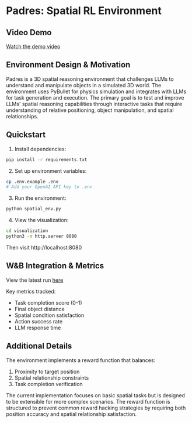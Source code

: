 # Padres: Spatial RL Environment

## Video Demo
[Watch the demo video](https://youtu.be/uuSur31U1Pc)

## Environment Design & Motivation
Padres is a 3D spatial reasoning environment that challenges LLMs to understand and manipulate objects in a simulated 3D world. The environment uses PyBullet for physics simulation and integrates with LLMs for task generation and execution. The primary goal is to test and improve LLMs' spatial reasoning capabilities through interactive tasks that require understanding of relative positioning, object manipulation, and spatial relationships.

## Quickstart
1. Install dependencies:
```bash
pip install -r requirements.txt
```

2. Set up environment variables:
```bash
cp .env.example .env
# Add your OpenAI API key to .env
```

3. Run the environment:
```bash
python spatial_env.py
```

4. View the visualization:
```bash
cd visualization
python3 -m http.server 8080
```
Then visit http://localhost:8080

## W&B Integration & Metrics
View the latest run [here](https://wandb.ai/carlosgarcia/spatial_rl_mvp/runs/1q2w3e4r5t6y7u8i9o0p)

Key metrics tracked:
- Task completion score (0-1)
- Final object distance
- Spatial condition satisfaction
- Action success rate
- LLM response time

## Additional Details
The environment implements a reward function that balances:
1. Proximity to target position
2. Spatial relationship constraints
3. Task completion verification

The current implementation focuses on basic spatial tasks but is designed to be extensible for more complex scenarios. The reward function is structured to prevent common reward hacking strategies by requiring both position accuracy and spatial relationship satisfaction. 
